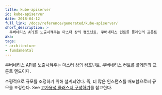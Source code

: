 ```yaml
---
title: kube-apiserver
id: kube-apiserver
date: 2018-04-12
full_link: /docs/reference/generated/kube-apiserver/
short_description: >
  쿠버네티스 API를 노출시켜주는 마스터 상의 컴포넌트. 쿠버네티스 컨트롤 플레인의 프론트 엔드이다.
aka:
tags:
- architecture
- fundamental
---
```

 쿠버네티스 API를 노출시켜주는 마스터 상의 컴포넌트. 쿠버네티스 컨트롤 플레인의 프론트 엔드이다.

<!--more-->

수평적으로 규모를 조정하기 위해 설계되었다. 즉, 더 많은 인스턴스를 배포함으로써 규모를 조정한다. See [고가용성 클러스터 구성하기](/docs/admin/high-availability/)를 참고한다.
